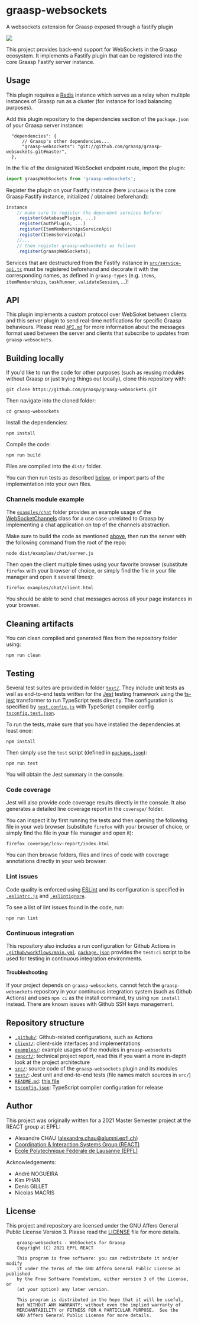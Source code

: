 # graasp-websockets

A websockets extension for Graasp exposed through a fastify plugin

![](https://img.shields.io/github/workflow/status/graasp/graasp-websockets/nodejs-ci?logo=github)

This project provides back-end support for WebSockets in the Graasp ecosystem. It implements a Fastify plugin that can be registered into the core Graasp Fastify server instance.

## Usage

This plugin requires a [Redis](https://redis.io/) instance which serves as a relay when multiple instances of Graasp run as a cluster (for instance for load balancing purposes).

Add this plugin repository to the dependencies section of the `package.json` of your Graasp server instance:

```jsonc
  "dependencies": {
      // Graasp's other dependencies...
      "graasp-websockets": "git://github.com/graasp/graasp-websockets.git#master",
  },
```

In the file of the designated WebSocket endpoint route, import the plugin:

```js
import graaspWebSockets from 'graasp-websockets';
```

Register the plugin on your Fastify instance (here `instance` is the core Graasp Fastify instance, initialized / obtained beforehand):

```js
instance
    // make sure to register the dependent services before!
    .register(databasePlugin, ...)
    .register(authPlugin, ...)
    .register(ItemMembershipsServiceApi)
    .register(ItemsServiceApi)
    //...
    // then register graasp-websockets as follows
    .register(graaspWebSockets);
```

Services that are destructured from the Fastify instance in [`src/service-api.ts`](src/service-api.ts) must be registered beforehand and decorate it with the corresponding names, as defined in `graasp-types` (e.g. `items`, `itemMemberships`, `taskRunner`, `validateSession`, ...)!

## API

This plugin implements a custom protocol over WebSoket between clients and this server plugin to send real-time notifications for specific Graasp behaviours. Please read [`API.md`](API.md) for more information about the messages format used between the server and clients that subscribe to updates from `graasp-websockets`.

## Building locally

If you'd like to run the code for other purposes (such as reusing modules without Graasp or just trying things out locally), clone this repository with:

```
git clone https://github.com/graasp/graasp-websockets.git
```

Then navigate into the cloned folder:

```
cd graasp-websockets
```

Install the dependencies:

```
npm install
```

Compile the code:

```
npm run build
```

Files are compiled into the `dist/` folder.

You can then run tests as described [below](#testing), or import parts of the implementation into your own files.

### Channels module example

The [`examples/chat`](examples/chat/) folder provides an example usage of the [WebSocketChannels](src/ws-channels.ts) class for a use case unrelated to Graasp  by implementing a chat application on top of the channels abstraction.

Make sure to build the code as mentioned [above](#building-locally), then run the server with the following command from the root of the repo:

```
node dist/examples/chat/server.js
```

Then open the client multiple times using your favorite browser (substitute `firefox` with your browser of choice, or simply find the file in your file manager and open it several times):

```
firefox examples/chat/client.html
```

You should be able to send chat messages across all your page instances in your browser.

## Cleaning artifacts

You can clean compiled and generated files from the repository folder using:

```
npm run clean
```

## Testing

Several test suites are provided in folder [`test/`](test/). They include unit tests as well as end-to-end tests written for the [Jest](https://jestjs.io/) testing framework using the [ts-jest](https://kulshekhar.github.io/ts-jest/) transformer to run TypeScript tests directly. The configuration is specified by [`jest.config.js`](jest.config.js) with TypeScript compiler config [`tsconfig.test.json`](tsconfig.test.json).

To run the tests, make sure that you have installed the dependencies at least once:

```
npm install
```

Then simply use the `test` script (defined in [`package.json`](package.json)):

```
npm run test
```

You will obtain the Jest summary in the console.

### Code coverage

Jest will also provide code coverage results directly in the console. It also generates a detailed line coverage report in the `coverage/` folder.

You can inspect it by first running the tests and then opening the following file in your web browser (substitute `firefox` with your browser of choice, or simply find the file in your file manager and open it):

```
firefox coverage/lcov-report/index.html
```

You can then browse folders, files and lines of code with coverage annotations directly in your web browser.

### Lint issues

Code quality is enforced using [ESLint](https://eslint.org/) and its configuration is specified in [`.eslintrc.js`](.eslintrc.js) and [`.eslintignore`](.eslintignore).

To see a list of lint issues found in the code, run:

```
npm run lint
```

### Continuous integration

This repository also includes a run configuration for Github Actions in [`.github/workflows/main.yml`](.github/workflows/main.yml). [`package.json`](package.json) provides the `test:ci` script to be used for testing in continuous integration environments.

#### Troubleshooting

If your project depends on `graasp-websockets`, cannot fetch the `graasp-websockets` repository in your continuous integration system (such as Github Actions) and uses `npm ci` as the install command, try using `npm install` instead. There are known issues with Github SSH keys management.

## Repository structure

- [`.github/`](.github/): Github-related configurations, such as Actions
- [`client/`](client/): client-side interfaces and implementations
- [`examples/`](examples/): example usages of the modules in `graasp-websockets`
- [`report/`](report/): technical project report, read this if you want a more in-depth look at the project architecture
- [`src/`](src/): source code of the `graasp-websockets` plugin and its modules
- [`test/`](test/): Jest unit and end-to-end tests (file names match sources in `src/`)
- [`README.md`](README.md): [this file](README.md)
- [`tsconfig.json`](tsconfig.json): TypeScript compiler configuration for release

## Author

This project was originally written for a 2021 Master Semester project at the REACT group at EPFL:

- Alexandre CHAU (alexandre.chau@alumni.epfl.ch)
- [
Coordination & Interaction Systems Group (REACT)](https://www.epfl.ch/labs/react/)
- [Ecole Polytechnique Fédérale de Lausanne (EPFL)](https://www.epfl.ch/)

Acknowledgements:

- André NOGUEIRA
- Kim PHAN
- Denis GILLET
- Nicolas MACRIS

## License

This project and repository are licensed under the GNU Affero General Public License Version 3. Please read the [LICENSE](LICENSE) file for more details.

```
    graasp-websockets - WebSockets for Graasp
    Copyright (C) 2021 EPFL REACT

    This program is free software: you can redistribute it and/or modify
    it under the terms of the GNU Affero General Public License as published
    by the Free Software Foundation, either version 3 of the License, or
    (at your option) any later version.

    This program is distributed in the hope that it will be useful,
    but WITHOUT ANY WARRANTY; without even the implied warranty of
    MERCHANTABILITY or FITNESS FOR A PARTICULAR PURPOSE.  See the
    GNU Affero General Public License for more details.
```